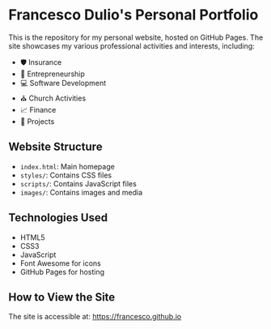 # Francesco Dulio's Personal Portfolio

This is the repository for my personal website, hosted on GitHub Pages. The site showcases my various professional activities and interests, including:

- 🛡️ Insurance
- 💼 Entrepreneurship
- 💻 Software Development
- ⛪ Church Activities
- 📈 Finance
- 🚀 Projects

## Website Structure

- `index.html`: Main homepage
- `styles/`: Contains CSS files
- `scripts/`: Contains JavaScript files
- `images/`: Contains images and media

## Technologies Used

- HTML5
- CSS3
- JavaScript
- Font Awesome for icons
- GitHub Pages for hosting

## How to View the Site

The site is accessible at: https://francesco.github.io
